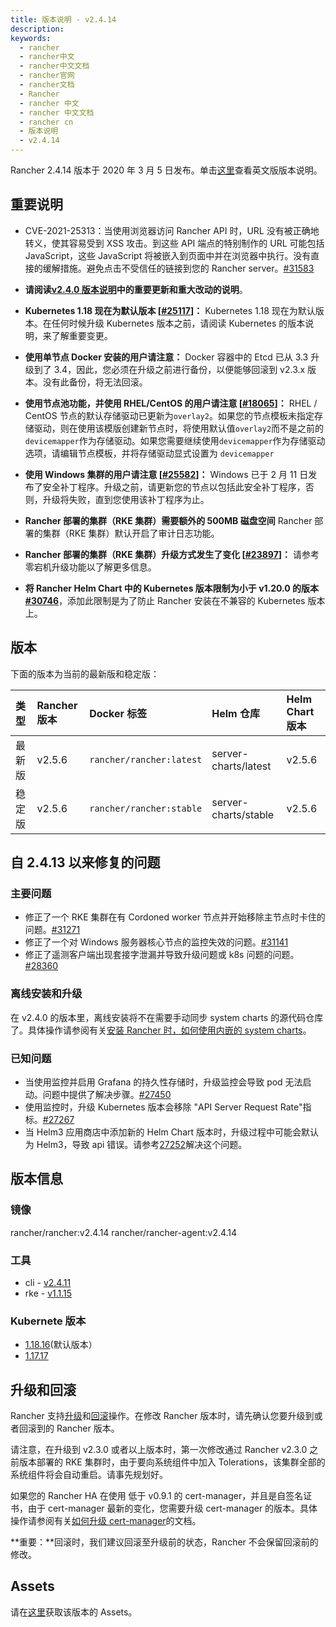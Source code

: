 ```yaml
---
title: 版本说明 - v2.4.14
description:
keywords:
  - rancher
  - rancher中文
  - rancher中文文档
  - rancher官网
  - rancher文档
  - Rancher
  - rancher 中文
  - rancher 中文文档
  - rancher cn
  - 版本说明
  - v2.4.14
---
```


Rancher 2.4.14 版本于 2020 年 3 月 5 日发布。单击[这里](https://github.com/rancher/rancher/releases/tag/v2.4.14)查看英文版版本说明。

## 重要说明

- CVE-2021-25313：当使用浏览器访问 Rancher API 时，URL 没有被正确地转义，使其容易受到 XSS 攻击。到这些 API 端点的特别制作的 URL 可能包括 JavaScript，这些 JavaScript 将被嵌入到页面中并在浏览器中执行。没有直接的缓解措施。避免点击不受信任的链接到您的 Rancher server。[#31583](https://github.com/rancher/rancher/issues/31583)

- **请阅读[v2.4.0 版本说明](/docs/rancher2.5/releases/v2.4.0/)中的重要更新和重大改动的说明**。

- **Kubernetes 1.18 现在为默认版本 [[#25117](https://github.com/rancher/rancher/issues/25117)]：** Kubernetes 1.18 现在为默认版本。在任何时候升级 Kubernetes 版本之前，请阅读 Kubernetes 的版本说明，来了解重要变更。

- **使用单节点 Docker 安装的用户请注意：** Docker 容器中的 Etcd 已从 3.3 升级到了 3.4，因此，您必须在升级之前进行备份，以便能够回滚到 v2.3.x 版本。没有此备份，将无法回滚。

- **使用节点池功能，并使用 RHEL/CentOS 的用户请注意 [[#18065](https://github.com/rancher/rancher/issues/18065)]：** RHEL / CentOS 节点的默认存储驱动已更新为`overlay2`。如果您的节点模板未指定存储驱动，则在使用该模版创建新节点时，将使用默认值`overlay2`而不是之前的`devicemapper`作为存储驱动。如果您需要继续使用`devicemapper`作为存储驱动选项，请编辑节点模板，并将存储驱动显式设置为 `devicemapper`

- **使用 Windows 集群的用户请注意 [[#25582](https://github.com/rancher/rancher/issues/25582)]：** Windows 已于 2 月 11 日发布了安全补丁程序。升级之前，请更新您的节点以包括此安全补丁程序，否则，升级将失败，直到您使用该补丁程序为止。

- **Rancher 部署的集群（RKE 集群）需要额外的 500MB 磁盘空间** Rancher 部署的集群（RKE 集群）默认开启了审计日志功能。

- **Rancher 部署的集群（RKE 集群）升级方式发生了变化 [[#23897](https://github.com/rancher/rancher/issues/23897)]：** 请参考零宕机升级功能以了解更多信息。

- **将 Rancher Helm Chart 中的 Kubernetes 版本限制为小于 v1.20.0 的版本[#30746](https://github.com/rancher/rancher/issues/30746)**，添加此限制是为了防止 Rancher 安装在不兼容的 Kubernetes 版本上。

## 版本

下面的版本为当前的最新版和稳定版：

| 类型   | Rancher 版本 | Docker 标签              | Helm 仓库            | Helm Chart 版本 |
| :----- | :----------- | :----------------------- | :------------------- | :-------------- |
| 最新版 | v2.5.6       | `rancher/rancher:latest` | server-charts/latest | v2.5.6          |
| 稳定版 | v2.5.6       | `rancher/rancher:stable` | server-charts/stable | v2.5.6          |

## 自 2.4.13 以来修复的问题

### 主要问题

- 修正了一个 RKE 集群在有 Cordoned worker 节点并开始移除主节点时卡住的问题。[#31271](https://github.com/rancher/rancher/issues/31271)
- 修正了一个对 Windows 服务器核心节点的监控失效的问题。[#31141](https://github.com/rancher/rancher/issues/31141)
- 修正了遥测客户端出现套接字泄漏并导致升级问题或 k8s 问题的问题。[#28360](https://github.com/rancher/rancher/issues/28360)

### 离线安装和升级

在 v2.4.0 的版本里，离线安装将不在需要手动同步 system charts 的源代码仓库了。具体操作请参阅有关[安装 Rancher 时，如何使用内嵌的 system charts](/docs/rancher2.5/installation_new/other-installation-methods/air-gap/install-rancher/_index)。

### 已知问题

- 当使用监控并启用 Grafana 的持久性存储时，升级监控会导致 pod 无法启动。问题中提供了解决步骤。[#27450](https://github.com/rancher/rancher/issues/27450)
- 使用监控时，升级 Kubernetes 版本会移除 "API Server Request Rate"指标。[#27267](https://github.com/rancher/rancher/issues/27267)
- 当 Helm3 应用商店中添加新的 Helm Chart 版本时，升级过程中可能会默认为 Helm3，导致 api 错误。请参考[27252](https://github.com/rancher/rancher/issues/27252)解决这个问题。

## 版本信息

### 镜像

rancher/rancher:v2.4.14
rancher/rancher-agent:v2.4.14

### 工具

- cli - [v2.4.11](https://github.com/rancher/rancher/releases/tag/v2.4.11)
- rke - [v1.1.15](https://github.com/rancher/rke/releases/tag/v1.1.15)

### Kubernete 版本

- [1.18.16](https://github.com/rancher/hyperkube/tree/v1.18)(默认版本）
- [1.17.17](https://github.com/rancher/hyperkube/tree/v1.17)

## 升级和回滚

Rancher 支持[升级](/docs/rancher2.5/upgrades/_index)和[回滚](/docs/rancher2.5/upgrades/rollbacks/_index)操作。在修改 Rancher 版本时，请先确认您要升级到或者回滚到的 Rancher 版本。

请注意，在升级到 v2.3.0 或者以上版本时，第一次修改通过 Rancher v2.3.0 之前版本部署的 RKE 集群时，由于要向系统组件中加入 Tolerations，该集群全部的系统组件将会自动重启。请事先规划好。

如果您的 Rancher HA 在使用 低于 v0.9.1 的 cert-manager，并且是自签名证书，由于 cert-manager 最新的变化，您需要升级 cert-manager 的版本。具体操作请参阅有关[如何升级 cert-manager](/docs/rancher2.5/installation_new/resources/upgrading-cert-manager/_index)的文档。

**重要：**回滚时，我们建议回滚至升级前的状态，Rancher 不会保留回滚前的修改。

## Assets

请在[这里](https://github.com/rancher/rancher/releases/tag/v2.4.14)获取该版本的 Assets。
